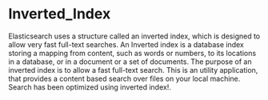 # Inverted_Index

   Elasticsearch uses a structure called an inverted index, which is designed to allow very fast full-text searches. An Inverted index is a database index storing a mapping from content, such as words or numbers, to its locations in a database, or in a document or a set of documents. The purpose of an inverted index is to allow a fast full-text search.
  This is an utility application, that provides a content based search over files on your local machine. Search has been optimized using inverted index!. 
  
